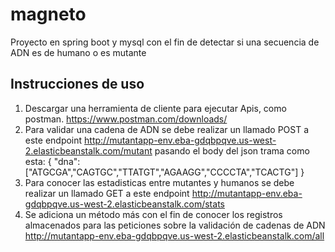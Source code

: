 # magneto
 Proyecto en spring boot y mysql con el fin de detectar si una secuencia de ADN es de humano o es mutante
 
 ## Instrucciones de uso
 1. Descargar una herramienta de cliente para ejecutar Apis, como postman.
    https://www.postman.com/downloads/
 2. Para validar una cadena de ADN se debe realizar un llamado POST a este endpoint
    http://mutantapp-env.eba-gdqbpqve.us-west-2.elasticbeanstalk.com/mutant
    pasando el body del json trama como esta:
    {
     "dna":["ATGCGA","CAGTGC","TTATGT","AGAAGG","CCCCTA","TCACTG"]
    }
 3. Para conocer las estadisticas entre mutantes y humanos se debe realizar un llamado GET a este endpoint
    http://mutantapp-env.eba-gdqbpqve.us-west-2.elasticbeanstalk.com/stats
 4. Se adiciona un método más con el fin de conocer los registros almacenados para las peticiones sobre la validación de cadenas de ADN 
    http://mutantapp-env.eba-gdqbpqve.us-west-2.elasticbeanstalk.com/all
